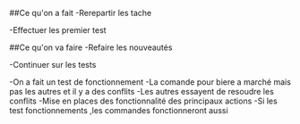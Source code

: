 ##Ce qu'on a fait
-Rerepartir les tache

-Effectuer les premier test

##Ce qu'on va faire 
-Refaire les nouveautés

-Continuer sur les tests


-On a fait un test de fonctionnement
-La comande pour biere a marché mais pas les autres et il y a des conflits
-Les autres essayent de resoudre les conflits
-Mise en places des fonctionnalité des principaux actions
-Si les test fonctionnements ,les commandes fonctionneront aussi 
